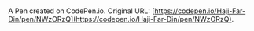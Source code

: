 # 

A Pen created on CodePen.io. Original URL: [https://codepen.io/Haji-Far-Din/pen/NWzORzQ](https://codepen.io/Haji-Far-Din/pen/NWzORzQ).

